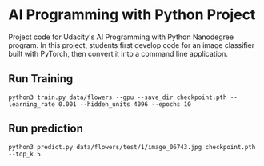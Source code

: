 # AI Programming with Python Project

Project code for Udacity's AI Programming with Python Nanodegree program. In this project, students first develop code for an image classifier built with PyTorch, then convert it into a command line application.


## Run Training

`python3 train.py data/flowers --gpu --save_dir checkpoint.pth --learning_rate 0.001 --hidden_units 4096 --epochs 10`

## Run prediction 

`python3 predict.py data/flowers/test/1/image_06743.jpg checkpoint.pth --top_k 5`

